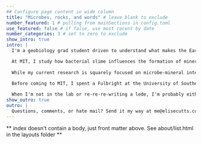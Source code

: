 ```yaml
---
## Configure page content in wide column
title: "Microbes, rocks, and words" # leave blank to exclude
number_featured: 1 # pulling from mainSections in config.toml
use_featured: false # if false, use most recent by date
number_categories: 3 # set to zero to exclude
show_intro: true
intro: |
  I'm a geobiology grad student driven to understand what makes the Earth and other planets tick --- whether that be tectonic forces on the scale of continents or tiny tweaks to the DNA of microscopic bacterium.

  At MIT, I study how bacterial slime influences the formation of minerals in microbial mats, ancient ecosystems whose fossil remails constitute the oldest unequivocal evidence of life on Earth. In my past life as a geobiology major at Caltech, I worked on developing non-destructive methods for characterizing the mineralogy of Martian meteorites. And yes, I did get to touch a Mars rock.
  
  While my current research is squarely focused on microbe-mineral interractions, I get the chance to explore beyond the lab through science writing. I've written on everything from <a href ='https://massivesci.com/notes/archaea-oxygen-minimum-zone-nitrogen-ocean-anoxia/'>marine microbes</a> to <a href ='https://www.caltech.edu/about/news/newly-discovered-giant-planet-slingshots-around-its-star'>slingshotting exoplanets</a>, and am especially interested in stories about microbes, space, and the environment. My words appear in *Massive Science*, *Caltech News*, *Caltech Magazine*, *Caltech Letters*, *The Big T*, and *The California Tech*. I also spent a stint as co-host of the <a href="https://podcasts.apple.com/us/podcast/strange-new-worlds-a-science-star-trek-podcast/id1246395860">Strange New Worlds</a> science podcast.
      
  Before coming to MIT, I spent a Fulbright at the University of Southern Denmark.

  When I'm not in the lab or re-re-re-writing a lede, I'm probably either climbing, adding to my too-tall stack of German flashcards, or overthinking a tweet.
show_outro: true
outro: |
  Questions, comments, or hate mail? Send it my way at me@elisecutts.com
---
```


** index doesn't contain a body, just front matter above.
See about/list.html in the layouts folder **